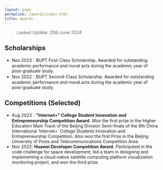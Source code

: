 ```yaml
---
layout: page
permalink: /awards/index.html
title: Awards
---
```


> Lastest Update: 25th June 2024

## Scholarships

- Nov 2023：BUPT First-Class Scholarship. Awarded for outstanding academic performance and moral acts during the academic year of post-graduate study.
- Nov 2022：BUPT Second-Class Scholarship. Awarded for outstanding academic performance and moral acts during the academic year of post-graduate study. 

## Competitions (Selected)

- Aug 2023：**"Internet+" College Student Innovation and Entrepreneurship Competition Award.** Won the first prize in the Higher Education Main Track of the Beijing Division Semi-finals of the 9th China International ’Internet+’ College Students Innovation and Entrepreneurship Competition. Also won the first Prize in the Beijing University of Posts and Telecommunications Competition Area.
- Nov 2022: **Huawei Developer Competition Award.** Participated in the code challenge for space development, led a team in designing and implementing a cloud-native satellite computing platform visualization monitoring project, and won the third prize.
